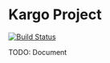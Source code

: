# Kargo Project
[![Build Status](https://travis-ci.com/chiknrice/kargo.svg?branch=master)](https://travis-ci.com/chiknrice/kargo)

TODO: Document